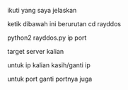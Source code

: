 ikuti yang saya jelaskan

ketik dibawah ini berurutan
cd rayddos    

python2 rayddos.py ip port

target server kalian

untuk ip kalian kasih/ganti ip

 untuk port ganti portnya juga
